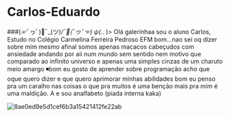 # Carlos-Eduardo

###(☞ﾟヮﾟ)🏹¯\_(ツ)_/¯🔫(ﾟヮﾟ☜) ψ(._. )> Olá galerinhaa sou o aluno Carlos, Estudo no Colégio Carmelina Ferreira Pedroso EFM
bom...nao sei oq dizer sobre mim mesmo afinal somos apenas macacos cabeçudos com ansiedade andando por aii num mundo sem sentido nem motivo
que comparado ao infinito universo e apenas uma simples cinzas de um charuto meio amargo
◾bom eu gosto de aprender sobre programação acho que oque quero dizer e que quero aprimorar minhas abilidades
bom eu penso pra um caralho nas coisas o que pra muitos é uma benção mais pra mim é uma maldição. A e sou analfabeto (piada interna kaka)

![8ae0ed9e5d1cef6b3a15421412fe22ab](https://user-images.githubusercontent.com/108410309/183127394-8064dafe-1a9f-44df-9eda-90eedfae68a1.gif)
